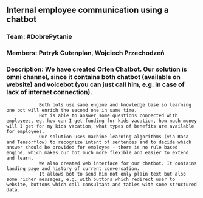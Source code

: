 ## Internal employee communication using a chatbot

### Team: #DobrePytanie
### Members: Patryk Gutenplan, Wojciech Przechodzeń

### Description: We have created Orlen Chatbot. Our solution is omni channel, since it contains both chatbot (available on website) and voicebot (you can just call him, e.g. in case of lack of internet connection).
                Both bots use same engine and knowledge base so learning one bot will enrich the second one in same time.
                Bot is able to answer some questions connected with employees, eg. how can I get funding for kids vacation, how much money will I get for my kids vacation, what types of benefits are available for employees.
                Our solution uses machine learning algorithms (via Rasa and Tensorflow) to recognize intent of sentences and to decide which answer should be provided for employee - there is no rule based engine, which makes our bot much more flexible and easier to extend and learn.
                We also created web interface for our chatbot. It contains landing page and history of current conversation.
                It allows bot to send him not only plain text but also some richer messages, e.g. with buttons which redirect user to website, buttons which call consultant and tables with some structured data.
                
                
